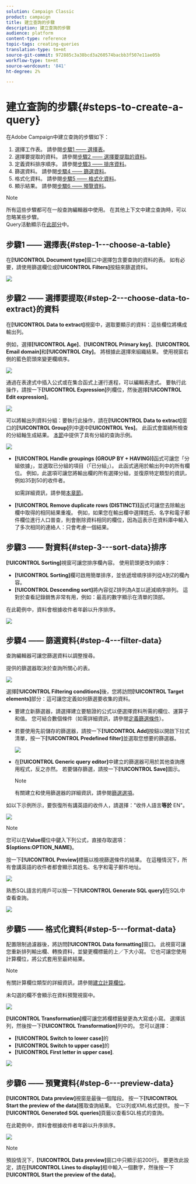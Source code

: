 ```yaml
---
solution: Campaign Classic
product: campaign
title: 建立查詢的步驟
description: 建立查詢的步驟
audience: platform
content-type: reference
topic-tags: creating-queries
translation-type: tm+mt
source-git-commit: 972885c3a38bcd3a260574bacbb3f507e11ae05b
workflow-type: tm+mt
source-wordcount: '841'
ht-degree: 2%

---
```



# 建立查詢的步驟{#steps-to-create-a-query}

在Adobe Campaign中建立查詢的步驟如下：

1. 選擇工作表。 請參閱[步驟1 —— 選擇表](#step-1---choose-a-table)。
1. 選擇要提取的資料。 請參閱[步驟2 —— 選擇要提取的資料](#step-2---choose-data-to-extract)。
1. 定義資料排序順序。 請參閱[步驟3 —— 排序資料](#step-3---sort-data)。
1. 篩選資料。 請參閱[步驟4 —— 篩選資料](#step-4---filter-data)。
1. 格式化資料。 請參閱[步驟5 —— 格式化資料](#step-5---format-data)。
1. 顯示結果。 請參閱[步驟6 —— 預覽資料](#step-6---preview-data)。

>[!NOTE]
>
>所有這些步驟都可在一般查詢編輯器中使用。 在其他上下文中建立查詢時，可以忽略某些步驟。\
>Query活動顯示在[此部分](../../workflow/using/query.md)中。

## 步驟1 —— 選擇表{#step-1---choose-a-table}

在&#x200B;**[!UICONTROL Document type]**&#x200B;窗口中選擇包含要查詢的資料的表。 如有必要，請使用篩選欄位或&#x200B;**[!UICONTROL Filters]**&#x200B;按鈕來篩選資料。

![](assets/query_editor_nveau_21.png)

## 步驟2 —— 選擇要提取{#step-2---choose-data-to-extract}的資料

在&#x200B;**[!UICONTROL Data to extract]**&#x200B;視窗中，選取要顯示的資料：這些欄位將構成輸出列。

例如，選擇&#x200B;**[!UICONTROL Age]**、**[!UICONTROL Primary key]**、**[!UICONTROL Email domain]**&#x200B;和&#x200B;**[!UICONTROL City]**。 將根據此選擇來組織結果。 使用視窗右側的藍色箭頭來變更欄順序。

![](assets/query_editor_nveau_01.png)

通過在表達式中插入公式或在集合函式上運行進程，可以編輯表達式。 要執行此操作，請按一下&#x200B;**[!UICONTROL Expression]**&#x200B;列欄位，然後選擇&#x200B;**[!UICONTROL Edit expression]**。

![](assets/query_editor_nveau_97.png)

可以將輸出列資料分組：要執行此操作，請在&#x200B;**[!UICONTROL Data to extract]**&#x200B;窗口的&#x200B;**[!UICONTROL Group]**&#x200B;列中選中&#x200B;**[!UICONTROL Yes]**。 此函式會圍繞所檢查的分組軸生成結果。 [本節](../../workflow/using/querying-delivery-information.md)中提供了具有分組的查詢示例。

![](assets/query_editor_nveau_56.png)

* **[!UICONTROL Handle groupings (GROUP BY + HAVING)]**&#x200B;函式可讓您「分組依據」，並選取已分組的項目（「已分組」）。 此函式適用於輸出列中的所有欄位。 例如，此選項可讓您將輸出欄的所有選擇分組，並復原特定類型的資訊，例如35到50的收件者。

   如需詳細資訊，請參閱[本章節](../../workflow/using/querying-using-grouping-management.md)。

* **[!UICONTROL Remove duplicate rows (DISTINCT)]**&#x200B;函式可讓您去除輸出欄中取得的相同結果重複。 例如，如果您在輸出欄中選擇姓氏、名字和電子郵件欄位進行人口普查，則會刪除資料相同的欄位，因為這表示在資料庫中輸入了多次相同的連絡人：只會考慮一個結果。

## 步驟3 —— 對資料{#step-3---sort-data}排序

**[!UICONTROL Sorting]**&#x200B;視窗可讓您排序欄內容。 使用箭頭更改列順序：

* **[!UICONTROL Sorting]**&#x200B;欄可啟用簡單排序，並依遞增順序排列從A到Z的欄內容。
* **[!UICONTROL Descending sort]**&#x200B;將內容從Z排列為A並以遞減順序排列。 這對於查看記錄銷售非常有用，例如：最高的數字顯示在清單的頂部。

在此範例中，資料會根據收件者年齡以升序排序。

![](assets/query_editor_nveau_57.png)

## 步驟4 —— 篩選資料{#step-4---filter-data}

查詢編輯器可讓您篩選資料以調整搜尋。

提供的篩選器取決於查詢所關心的表。

![](assets/query_editor_nveau_09.png)

選擇&#x200B;**[!UICONTROL Filtering conditions]**&#x200B;後，您將訪問&#x200B;**[!UICONTROL Target elements]**&#x200B;部分：這可讓您定義如何篩選要收集的資料。

* 要建立新篩選器，請選擇建立要驗證的公式以便選擇資料所需的欄位、運算子和值。 您可結合數個條件（如需詳細資訊，請參閱[定義篩選條件](../../platform/using/defining-filter-conditions.md)）。
* 若要使用先前儲存的篩選器，請按一下&#x200B;**[!UICONTROL Add]**&#x200B;按鈕以開啟下拉式清單，按一下&#x200B;**[!UICONTROL Predefined filter]**&#x200B;並選取您想要的篩選器。

   ![](assets/query_editor_15.png)

* 在&#x200B;**[!UICONTROL Generic query editor]**&#x200B;中建立的篩選器可用於其他查詢應用程式，反之亦然。 若要儲存篩選，請按一下&#x200B;**[!UICONTROL Save]**&#x200B;圖示。

   >[!NOTE]
   >
   >有關建立和使用篩選器的詳細資訊，請參閱[篩選選項](../../platform/using/filtering-options.md)。

如以下示例所示，要恢復所有講英語的收件人，請選擇：&quot;收件人語言&#x200B;**等於** EN&quot;。

![](assets/query_editor_nveau_89.png)

>[!NOTE]
>
>您可以在&#x200B;**Value**&#x200B;欄位中鍵入下列公式，直接存取選項：**$(options:OPTION_NAME)**。

按一下&#x200B;**[!UICONTROL Preview]**&#x200B;標籤以檢視篩選條件的結果。 在這種情況下，所有會講英語的收件者都會顯示其姓名、名字和電子郵件地址。

![](assets/query_editor_nveau_98.png)

熟悉SQL語言的用戶可以按一下&#x200B;**[!UICONTROL Generate SQL query]**&#x200B;在SQL中查看查詢。

![](assets/query_editor_nveau_99.png)

## 步驟5 —— 格式化資料{#step-5---format-data}

配置限制過濾器後，將訪問&#x200B;**[!UICONTROL Data formatting]**&#x200B;窗口。 此視窗可讓您重新排列輸出欄、轉換資料，並變更欄標籤的上／下大小寫。 它也可讓您使用計算欄位，將公式套用至最終結果。

>[!NOTE]
>
>有關計算欄位類型的詳細資訊，請參閱[建立計算欄位](../../platform/using/defining-filter-conditions.md#creating-calculated-fields)。

未勾選的欄不會顯示在資料預覽視窗中。

![](assets/query_editor_nveau_10.png)

**[!UICONTROL Transformation]**&#x200B;欄可讓您將欄標籤變更為大寫或小寫。 選擇該列，然後按一下&#x200B;**[!UICONTROL Transformation]**&#x200B;列中的。 您可以選擇：

* **[!UICONTROL Switch to lower case]**&#x200B;的
* **[!UICONTROL Switch to upper case]**&#x200B;的
* **[!UICONTROL First letter in upper case]**.

![](assets/query_editor_nveau_42.png)

## 步驟6 —— 預覽資料{#step-6---preview-data}

**[!UICONTROL Data preview]**&#x200B;視窗是最後一個階段。 按一下&#x200B;**[!UICONTROL Start the preview of the data]**&#x200B;獲取查詢結果。 它以列或XML格式提供。 按一下&#x200B;**[!UICONTROL Generated SQL queries]**&#x200B;頁籤以查看SQL格式的查詢。

在此範例中，資料會根據收件者年齡以升序排序。

![](assets/query_editor_nveau_11.png)

>[!NOTE]
>
>預設情況下，**[!UICONTROL Data preview]**&#x200B;窗口中只顯示前200行。 要更改此設定，請在&#x200B;**[!UICONTROL Lines to display]**&#x200B;框中輸入一個數字，然後按一下&#x200B;**[!UICONTROL Start the preview of the data]**。

